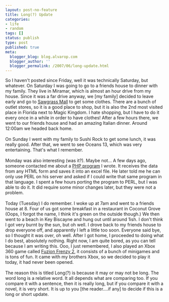 ```yaml
---
layout: post-no-feature
title: Long(?) Update
categories:
- life
- random
tags: []
status: publish
type: post
published: true
meta:
  blogger_blog: blog.alvarop.com
  blogger_author: ''
  blogger_permalink: /2007/06/long-update.html
---
```

So I haven't posted since Friday, well it was technically Saturday, but whatever. On Saturday I was going to go to a friends house to dinner with my family. They live in Miramar, which is almost an hour drive from my house. Since it was a far drive anyway, we [my family] decided to leave early and go to <a href="http://www.simon.com/mall/default.aspx?ID=1262">Sawgrass Mall</a> to get some clothes. There are a bunch of outlet stores, so it is a good place to shop, but it is also the 2nd most visited place in Florida next to Magic Kingdom. I hate shopping, but I have to do it every once in a while in order to have clothes! After a few hours there, we went to our friends house and had an amazing Italian dinner. Around 12:00am we headed back home.<br /><br />On Sunday I went with my family to Sushi Rock to get some lunch, it was really good. After that, we went to see Oceans 13, which was very entertaining. That's what I remember.<br /><br />Monday was also interesting (was it?). Maybe not... A few days ago, someone contacted me about a <a href="http://www.apg88.com/index.php?page=apgForm">PHP program</a> I wrote. It receives the data from any HTML form and saves it into an excel file. He later told me he can only use PERL on his server and asked if I could write that same program in that language. I spent a few hours porting the program to PERL, but I was able to do it. It did require some minor changes later, but they were not a problem.<br /><br />Today (Tuesday) I do remember. I woke up at 7am and went to a friends house at 8. Four of us got some breakfast in a restaurant in Coconut Grove (Oops, I forgot the name, I think it's green on the outside though.) We then went to a beach in Key Biscayne and hung out until around 1ish. I don't think I got very burnt by the sun, but oh well. I drove back to my friends house to drop everyone off, and apparently I left a little too soon. Everyone said bye, so I thought it was over, oh well. After I got home, I proceeded to doing what I do best, absolutely nothing. Right now, I am quite bored, as you can tell because I am writing this. Ooo, I just remembered, I also played an Xbox 360 game called <a href="http://www.xbox.com/en-US/games/f/fuzionfrenzy2xbox360/">Fuzion Frenzy 2</a>, it consists of a bunch of minigames and is tons of fun. It came with my brothers Xbox, so we decided to play it today, it had never been opened.<br /><br />The reason this is titled Long(?) is because it may or may not be long. The word long is a relative word. It all depends what are comparing too. If you compare it with a sentence, then it is really long, but if you compare it with a novel, it is very short. It is up to you [the reader....if any] to decide if this is a long or short update.
